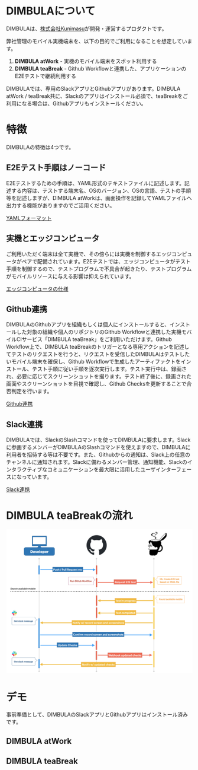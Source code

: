 # DIMBULAについて

DIMBULAは、[株式会社Kunimasu](https://kunimasu.com/)が開発・運営するプロダクトです。

弊社管理のモバイル実機端末を、以下の目的でご利用になることを想定しています。

1. **DIMBULA atWork** - 実機のモバイル端末をスポット利用する
2. **DIMBULA teaBreak** - Github Workflowと連携した、アプリケーションのE2Eテストで継続利用する

DIMBULAでは、専用のSlackアプリとGithubアプリがあります。DIMBULA atWork / teaBreak共に、Slackのアプリはインストール必須で、teaBreakをご利用になる場合は、Githubアプリもインストールください。

# 特徴

DIMBULAの特徴は4つです。

## E2Eテスト手順はノーコード

E2Eテストするための手順は、YAML形式のテキストファイルに記述します。記述する内容は、テストする端末名、OSのバージョン、OSの言語、テストの手順等を記述しますが、DIMBULA atWorkは、画面操作を記録してYAMLファイルへ出力する機能がありますのでご活用ください。

[YAMLフォーマット](feataure/yaml_format.md)

## 実機とエッジコンピュータ

ご利用いただく端末は全て実機で、その傍らには実機を制御するエッジコンピュータがペアで配備されています。E2Eテストでは、エッジコンピュータがテスト手順を制御するので、テストプログラムで不具合が起きたり、テストプログラムがモバイルリソースに与える影響は抑えられています。

[エッジコンピュータの仕様](feataure/edge_computer_spec.md)

## Github連携

DIMBULAのGithubアプリを組織もしくは個人にインストールすると、インストールした対象の組織や個人のリポジトリのGithub Workflowと連携した実機モバイルCIサービス「DIMBULA teaBreak」をご利用いただけます。Github Workflow上で、DIMBULA teaBreakのトリガーとなる専用アクションを記述してテストのリクエストを行うと、リクエストを受信したDIMBULAはテストしたいモバイル端末を確保し、Github Workflowで生成したアーティファクトをインストール、テスト手順に従い手順を逐次実行します。テスト実行中は、録画され、必要に応じてスクリーンショットを撮ります。テスト終了後に、録画された画面やスクリーンショットを目視で確認し、Github Checksを更新することで合否判定を行います。

[Github連携](feataure/github_integration.md)

## Slack連携

DIMBULAでは、SlackのSlashコマンドを使ってDIMBULAに要求します。Slackに参画するメンバーがDIMBULAのSlashコマンドを使えますので、DIMBULAに利用者を招待する等は不要です。また、Githubからの通知は、Slack上の任意のチャンネルに通知されます。Slackに備わるメンバー管理、通知機能、Slackのインタラクティブなコミュニケーションを最大限に活用したユーザインターフェースになっています。

[Slack連携](feataure/slack_integration.md)

# DIMBULA teaBreakの流れ

<a href="../../assets/image/teaBreak_flow.png" target="_blank">
  <img src="../../assets/image/teaBreak_flow.png" alt="DIMBULA flow" />
</a>

# デモ

事前準備として、DIMBULAのSlackアプリとGithubアプリはインストール済みです。

## DIMBULA atWork

## DIMBULA teaBreak
